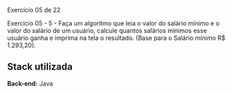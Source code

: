 
Exercício 05 de 22

Exercicio 05 - 5 - Faça um algoritmo que leia o valor do salário mínimo e o valor do salário de um usuário, calcule quantos salários mínimos esse usuário ganha e imprima na tela o resultado. (Base para o Salário mínimo R$ 1.293,20).


## Stack utilizada



**Back-end:** Java

